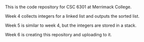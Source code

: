 This is the code repository for CSC 6301 at Merrimack College.

Week 4 collects integers for a linked list and outputs the sorted list.

Week 5 is similar to week 4, but the integers are stored in a stack.

Week 6 is creating this repository and uploading to it.
